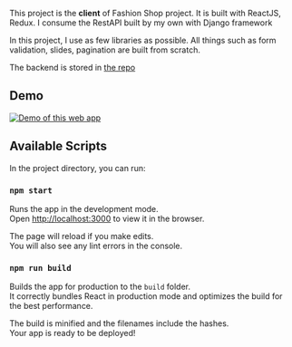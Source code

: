 This project is the **client** of Fashion Shop project. It is built with ReactJS, Redux. I consume the RestAPI built by my own with Django framework

In this project, I use as few libraries as possible. All things such as form validation, slides, pagination are built from scratch.

The backend is stored in [the repo](https://github.com/huubinh49/fashion_shop_BE)
## Demo
[![Demo of this web app](https://img.youtube.com/vi/1Yi5AtTvnGY/0.jpg)](https://www.youtube.com/watch?v=1Yi5AtTvnGY)

## Available Scripts

In the project directory, you can run:

### `npm start`

Runs the app in the development mode.<br />
Open [http://localhost:3000](http://localhost:3000) to view it in the browser.

The page will reload if you make edits.<br />
You will also see any lint errors in the console.

### `npm run build`

Builds the app for production to the `build` folder.<br />
It correctly bundles React in production mode and optimizes the build for the best performance.

The build is minified and the filenames include the hashes.<br />
Your app is ready to be deployed!
